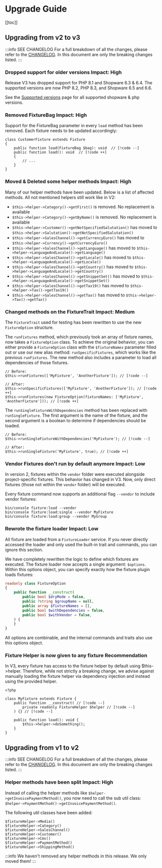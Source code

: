 # Upgrade Guide

[[toc]]

## Upgrading from v2 to v3
:::info SEE CHANGELOG
For a full breakdown of all the changes, please refer to the [CHANGELOG](#todo). In this document are only the breaking changes listed.
:::

### Dropped support for older versions <Badge type="danger">Impact: High</Badge>
Release V3 has dropped support for PHP 8.1 and Shopware 6.3 & 6.4. The supported versions are now PHP 8.2, PHP 8.3, and Shopware 6.5 and 6.6.

See the [Supported versions](#todo) page for all supported shopware & php versions.

### Removed FixtureBag <Badge type="danger">Impact: High</Badge>
Support for the FixtureBag parameter in every `load` method has been removed. Each fixture needs to be updated accordingly:

```php:no-line-numbers
class CustomerFixture extends Fixture
{
    public function load(FixtureBag $bag): void  // [!code --]
    public function load(): void  // [!code ++]
    {
        // ...
    }
}
```

### Moved & Deleted some helper methods <Badge type="danger">Impact: High</Badge>
Many of our helper methods have been updated. Below is a list of affected methods. All not mentioned helpers still work like in V2:

- `$this->helper->Category()->getFirst()` is removed. No replacement is available
- `$this->helper->Category()->getByName()` is removed. No replacement is available
- `$this->helper->Customer()->getNotSpecifiedSalutation()` has moved to `$this->helper->Salutation()->getNotSpecifiedSalutation()`
- `$this->helper->SalesChannel()->getCurrencyEuro()` has moved to `$this->helper->Currency()->getCurrencyEuro()`
- `$this->helper->SalesChannel()->getLanguage()` has moved to `$this->helper->LanguageAndLocale()->getLanguage()`
- `$this->helper->SalesChannel()->getLocale()` has moved to `$this->helper->LanguageAndLocale()->getLocale()`
- `$this->helper->SalesChannel()->getCountry()` has moved to `$this->helper->LanguageAndLocale()->getCountry()`
- `$this->helper->SalesChannel()->getSnippetSet()` has moved to `$this->helper->LanguageAndLocale()->getSnippetSet()`
- `$this->helper->SalesChannel()->getTax19()` has moved to `$this->helper->Tax()->getTax19()`
- `$this->helper->SalesChannel()->getTax()` has moved to `$this->helper->Tax()->getTax()`

### Changed methods on the FixtureTrait <Badge type="warning">Impact: Medium</Badge>
The `FixtureTrait` used for testing has been rewritten to use the new `FixtureOption` structure.

The `runFixtures` method, which previously took an array of fixture names, now takes a `FixtureOption` class. To achieve the original behavior, you can either provide a `FixtureOption` class with the `$fixtureNames` parameter filled out or use our new alias method: `runSpecificFixtures`, which works like the previous `runFixtures`. The new method also includes a parameter to load all dependencies of those fixtures.

```php:no-line-numbers
// Before:
$this->runFixtures(['MyFixture', 'AnotherFixture']); // [!code --]

// After:
$this->runSpecificFixtures(['MyFixture', 'AnotherFixture']); // [!code ++]
$this->runFixtures(new FixtureOption(fixtureNames: ['MyFixture', 'AnotherFixture'])); // [!code ++]
```

The `runSingleFixtureWithDependencies` method has been replaced with `runSingleFixture`. The first argument is the name of the fixture, and the second argument is a boolean to determine if dependencies should be loaded.

```php:no-line-numbers
// Before:
$this->runSingleFixtureWithDependencies('MyFixture'); // [!code --]

// After:
$this->runSingleFixture('MyFixture', true); // [!code ++]
```

### Vendor Fixtures don't run by default anymore <Badge type="info">Impact: Low</Badge>
In version 2, fixtures within the `vendor` folder were executed alongside project-specific fixtures. This behavior has changed in V3. Now, only direct fixtures (those not within the `vendor` folder) will be executed.

Every fixture command now supports an additional flag `--vendor` to include vendor fixtures:
```shell:no-line-numbers
bin/console fixture:load --vendor
bin/console fixture:load:single --vendor MyFixture
bin/console fixture:load:group --vendor MyGroup
```

### Rewrote the fixture loader  <Badge type="info">Impact: Low</Badge>
All fixture are loaded from a `FixtureLoader` service. If you never directly accessed the loader and only used the built-in trait and commands, you can ignore this section.

We have completely rewritten the logic to define which fixtures are executed. The fixture loader now accepts a single argument: `$options`. Within this options object, you can specify exactly how the fixture plugin loads fixtures:

```php
readonly class FixtureOption
{
    public function __construct(
        public bool $dryMode = false,
        public ?string $groupName = null,
        public array $fixtureNames = [],
        public bool $withDependencies = false,
        public bool $withVendor = false,
    ) {
    }
}
```

All options are combinable, and the internal commands and traits also use this options object.


### Fixture Helper is now given to any fixture <Badge type="tip">Recommendation</Badge>
In V3, every fixture has access to the fixture helper by default using $this->helper.
Therefore, while not strictly a breaking change, we advise against manually loading the fixture helper via dependency injection and instead using the provided helper.

```php:no-line-numbers
<?php

class MyFixture extends Fixture {
    public function __construct( // [!code --]
        private readonly FixtureHelper $helper // [!code --]
    ) {} // [!code --]

    public function load(): void {
        $this->helper->doSomething();
    }
}
```


## Upgrading from v1 to v2
:::info SEE CHANGELOG
For a full breakdown of all the changes, please refer to the [CHANGELOG](#todo). In this document are only the breaking changes listed.
:::

### Helper methods have been split <Badge type="danger">Impact: High</Badge>
Instead of calling the helper methods like `$helper->getInvoicePaymentMethod()`, you now need to call the
sub util class: `$helper->PaymentMethod()->getInvoicePaymentMethod()`.

The following util classes have been added:
```php:no-line-numbers
$fixtureHelper->Media()
$fixtureHelper->Category()
$fixtureHelper->SalesChannel()
$fixtureHelper->Customer()
$fixtureHelper->Cms()
$fixtureHelper->PaymentMethod()
$fixtureHelper->ShippingMethod()
```

:::info
We haven't removed any helper methods in this release. We only moved them!
:::
